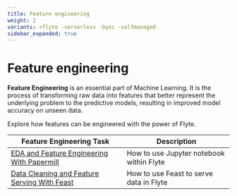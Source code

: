 ```yaml
---
title: Feature engineering
weight: 1
variants: +flyte -serverless -byoc -selfmanaged
sidebar_expanded: true
---
```


# Feature engineering

**Feature Engineering** is an essential part of Machine Learning. It is the process
of transforming raw data into features that better represent the underlying problem
to the predictive models, resulting in improved model accuracy on unseen data.

Explore how features can be engineered with the power of Flyte.

| Feature Engineering Task | Description |
|---------------------------|-------------|
| [EDA and Feature Engineering With Papermill](exploratory_data_analysis) | How to use Jupyter notebook within Flyte |
| [Data Cleaning and Feature Serving With Feast](feast_integration) | How to use Feast to serve data in Flyte |
